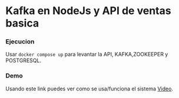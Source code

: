 # Kafka en NodeJs y API de ventas basica

### Ejecucion
Usar `docker compose up` para levantar la API, KAFKA,ZOOKEEPER y POSTGRESQL.


### Demo
Usando este link puedes ver como se usa/funciona el sistema [Video](https://youtu.be/5x0ACp96o3w).
